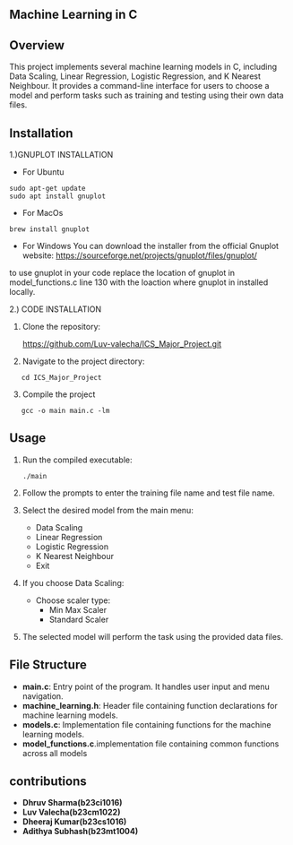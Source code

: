 ## Machine Learning in C


## Overview


This project implements several machine learning models in C, including Data Scaling, Linear Regression, Logistic Regression, and K Nearest Neighbour. It provides a command-line interface for users to choose a model and perform tasks such as training and testing using their own data files.


## Installation


1.)GNUPLOT INSTALLATION
* For Ubuntu 
```
sudo apt-get update
sudo apt install gnuplot
```


*  For MacOs
```
brew install gnuplot
```


* For Windows
 You can download the installer from the official Gnuplot website: https://sourceforge.net/projects/gnuplot/files/gnuplot/

to use gnuplot in your code replace the location of gnuplot in model_functions.c line 130 with the loaction where gnuplot in installed locally.

         






2.) CODE INSTALLATION                 


1. Clone the repository:

   https://github.com/Luv-valecha/ICS_Major_Project.git



2. Navigate to the project directory:
```
   cd ICS_Major_Project
```


3. Compile the project
```
   gcc -o main main.c -lm
```








## Usage


1. Run the compiled executable:
   ```
   ./main
   ```


2. Follow the prompts to enter the training file name and test file name.


3. Select the desired model from the main menu:
   - Data Scaling
   - Linear Regression
   - Logistic Regression
   - K Nearest Neighbour
   - Exit


4. If you choose Data Scaling:
   - Choose scaler type:
     - Min Max Scaler
     - Standard Scaler


5. The selected model will perform the task using the provided data files.


## File Structure


- **main.c**: Entry point of the program. It handles user input and menu navigation.
- **machine_learning.h**: Header file containing function declarations for machine learning models.
- **models.c**: Implementation file containing functions for the machine learning models.
- **model_functions.c**.implementation file containing common functions across all models






## contributions


- **Dhruv Sharma(b23ci1016)**
- **Luv Valecha(b23cm1022)**
- **Dheeraj Kumar(b23cs1016)**
- **Adithya Subhash(b23mt1004)**

